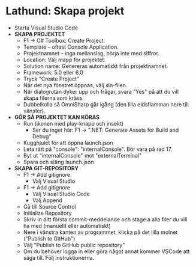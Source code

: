 # Lathund: Skapa projekt



* Starta Visual Studio Code
* **SKAPA PROJEKTET**
  * F1 → C# Toolbox: Create Project.
  * Template – oftast Console Application.
  * Projektnamnet – inga mellanslag, börja inte med siffror.
  * Location: Välj mapp för projektet.
  * Solution name: Genereras automatiskt från projektnamnet.
  * Framework: 5.0 eller 6.0
  * Tryck "Create Project"
  * När det nya fönstret öppnas, välj sln-filen.
  * När dialogrutan dyker upp och frågar, svara "Yes" på att du vill skapa filerna som krävs.
  * Dubbelkolla så OmniSharp går igång (den lilla eldsflamman nere till vänster).
* **GÖR SÅ PROJEKTET KAN KÖRAS**
  * Run (ikonen med play-knapp och insekt)
    * Ser du inget här: F1 → ".NET: Generate Assets for Build and Debug"
  * Kugghjulet för att öppna launch.json
  * Leta rätt på "console": "internalConsole". Bör vara på rad 17.
  * Byt ut "internalConsole" mot "externalTerminal"
  * Spara och stäng launch.json
* **SKAPA GIT-REPOSITORY**
  * F1 → Add gitignore
    * Välj Visual Studio
  * F1 → Add gitignore
    * Välj Visual Studio Code
    * Välj Append
  * Gå till Source Control
  * Initialize Repository
  * Skriv in ditt första commit-meddelande och stage:a alla filer du vill ha med (manuellt eller automatiskt)
  * Nere i vänstra kanten av programmet, klicka på det lilla molnet ("Publish to GitHub")
  * Välj "Publish to GitHub public repository"
  * Om du behöver logga in eller göra något annat kommer VSCode att säga till. Följ instruktionerna.
